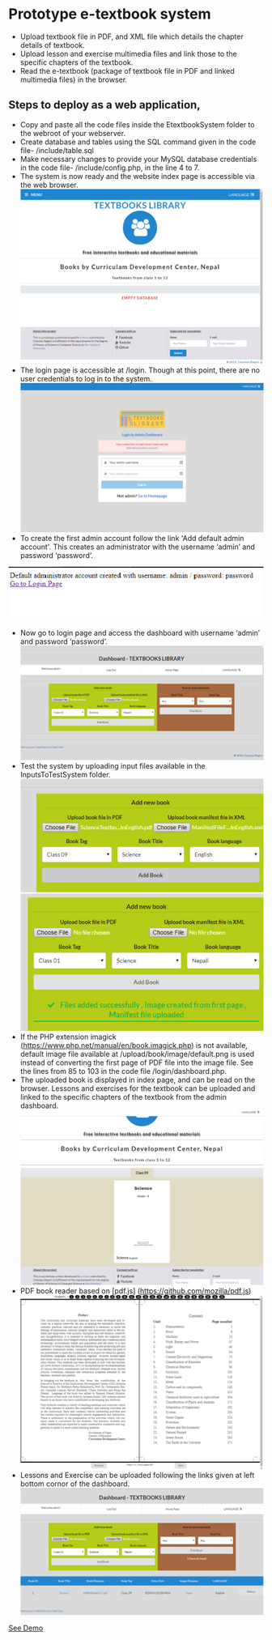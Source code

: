 # Prototype e-textbook system
- Upload textbook file in PDF, and XML file which details the chapter details of textbook.
- Upload lesson and exercise multimedia files and link those to the specific chapters of the textbook.
- Read the e-textbook (package of textbook file in PDF and linked multimedia files) in the browser.
## Steps to deploy as a web application,
- Copy and paste all the code files inside the EtextbookSystem folder to the webroot of your webserver.
- Create database and tables using the SQL command given in the code file- /include/table.sql
- Make necessary changes to provide your MySQL database credentials in the code file- /include/config.php, in the line 4 to 7.
- The system is now ready and the website index page is accessible via the web browser.
![Index page at first](https://github.com/cregmi/etextbook/blob/master/ImagesForReadMe/indexPageWithNoBook.png)
- The login page is accessible at /login. Though at this point, there are no user credentials to log in to the system.
![Login page at first](https://github.com/cregmi/etextbook/blob/master/ImagesForReadMe/loginPageAtStart.png)
- To create the first admin account follow the link 'Add default admin account'. This creates an administrator with the username ‘admin’ and password ‘password’.

![Add default admin](https://github.com/cregmi/etextbook/blob/master/ImagesForReadMe/addDefaultAdmin.png)
- Now go to login page and access the dashboard with username ‘admin’ and password ‘password’.
![Dashboard page](https://github.com/cregmi/etextbook/blob/master/ImagesForReadMe/dashboardPage.png)
- Test the system by uploading input files available in the InputsToTestSystem folder.
![Add new book](https://github.com/cregmi/etextbook/blob/master/ImagesForReadMe/addNewBook.png)
![Book add success](https://github.com/cregmi/etextbook/blob/master/ImagesForReadMe/addNewBookSuccess.png)
- If the PHP extension imagick (https://www.php.net/manual/en/book.imagick.php) is not available, default image file available at  /upload/book/image/default.png is used instead of converting the first page of PDF file into the image file. See the lines from  85 to 103 in the code file /login/dashboard.php.
- The uploaded book is displayed in index page, and can be read on the browser. Lessons and exercises for the textbook can be uploaded and linked to the specific chapters of the textbook from the admin dashboard.
![Index page after book](https://github.com/cregmi/etextbook/blob/master/ImagesForReadMe/indexPageWithBook.png)
- PDF book reader based on [pdf.js] (https://github.com/mozilla/pdf.js) 
![Book reading interface](https://github.com/cregmi/etextbook/blob/master/ImagesForReadMe/bookReadingInterface.png)
- Lessons and Exercise can be uploaded following the links given at left bottom cornor of the dashboard.
![Other dashboard tasks](https://github.com/cregmi/etextbook/blob/master/ImagesForReadMe/searchBooks.png)

[See Demo](http://www.textbookslibrary.tk/)

